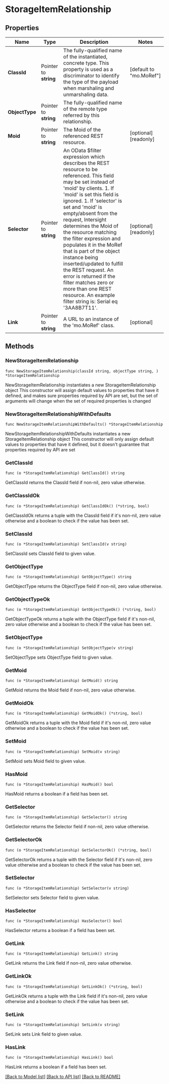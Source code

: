 # StorageItemRelationship

## Properties

Name | Type | Description | Notes
------------ | ------------- | ------------- | -------------
**ClassId** | Pointer to **string** | The fully-qualified name of the instantiated, concrete type. This property is used as a discriminator to identify the type of the payload when marshaling and unmarshaling data. | [default to "mo.MoRef"]
**ObjectType** | Pointer to **string** | The fully-qualified name of the remote type referred by this relationship. | 
**Moid** | Pointer to **string** | The Moid of the referenced REST resource. | [optional] [readonly] 
**Selector** | Pointer to **string** | An OData $filter expression which describes the REST resource to be referenced. This field may be set instead of &#39;moid&#39; by clients. 1. If &#39;moid&#39; is set this field is ignored. 1. If &#39;selector&#39; is set and &#39;moid&#39; is empty/absent from the request, Intersight determines the Moid of the resource matching the filter expression and populates it in the MoRef that is part of the object instance being inserted/updated to fulfill the REST request. An error is returned if the filter matches zero or more than one REST resource. An example filter string is: Serial eq &#39;3AA8B7T11&#39;. | [optional] [readonly] 
**Link** | Pointer to **string** | A URL to an instance of the &#39;mo.MoRef&#39; class. | [optional] 

## Methods

### NewStorageItemRelationship

`func NewStorageItemRelationship(classId string, objectType string, ) *StorageItemRelationship`

NewStorageItemRelationship instantiates a new StorageItemRelationship object
This constructor will assign default values to properties that have it defined,
and makes sure properties required by API are set, but the set of arguments
will change when the set of required properties is changed

### NewStorageItemRelationshipWithDefaults

`func NewStorageItemRelationshipWithDefaults() *StorageItemRelationship`

NewStorageItemRelationshipWithDefaults instantiates a new StorageItemRelationship object
This constructor will only assign default values to properties that have it defined,
but it doesn't guarantee that properties required by API are set

### GetClassId

`func (o *StorageItemRelationship) GetClassId() string`

GetClassId returns the ClassId field if non-nil, zero value otherwise.

### GetClassIdOk

`func (o *StorageItemRelationship) GetClassIdOk() (*string, bool)`

GetClassIdOk returns a tuple with the ClassId field if it's non-nil, zero value otherwise
and a boolean to check if the value has been set.

### SetClassId

`func (o *StorageItemRelationship) SetClassId(v string)`

SetClassId sets ClassId field to given value.


### GetObjectType

`func (o *StorageItemRelationship) GetObjectType() string`

GetObjectType returns the ObjectType field if non-nil, zero value otherwise.

### GetObjectTypeOk

`func (o *StorageItemRelationship) GetObjectTypeOk() (*string, bool)`

GetObjectTypeOk returns a tuple with the ObjectType field if it's non-nil, zero value otherwise
and a boolean to check if the value has been set.

### SetObjectType

`func (o *StorageItemRelationship) SetObjectType(v string)`

SetObjectType sets ObjectType field to given value.


### GetMoid

`func (o *StorageItemRelationship) GetMoid() string`

GetMoid returns the Moid field if non-nil, zero value otherwise.

### GetMoidOk

`func (o *StorageItemRelationship) GetMoidOk() (*string, bool)`

GetMoidOk returns a tuple with the Moid field if it's non-nil, zero value otherwise
and a boolean to check if the value has been set.

### SetMoid

`func (o *StorageItemRelationship) SetMoid(v string)`

SetMoid sets Moid field to given value.

### HasMoid

`func (o *StorageItemRelationship) HasMoid() bool`

HasMoid returns a boolean if a field has been set.

### GetSelector

`func (o *StorageItemRelationship) GetSelector() string`

GetSelector returns the Selector field if non-nil, zero value otherwise.

### GetSelectorOk

`func (o *StorageItemRelationship) GetSelectorOk() (*string, bool)`

GetSelectorOk returns a tuple with the Selector field if it's non-nil, zero value otherwise
and a boolean to check if the value has been set.

### SetSelector

`func (o *StorageItemRelationship) SetSelector(v string)`

SetSelector sets Selector field to given value.

### HasSelector

`func (o *StorageItemRelationship) HasSelector() bool`

HasSelector returns a boolean if a field has been set.

### GetLink

`func (o *StorageItemRelationship) GetLink() string`

GetLink returns the Link field if non-nil, zero value otherwise.

### GetLinkOk

`func (o *StorageItemRelationship) GetLinkOk() (*string, bool)`

GetLinkOk returns a tuple with the Link field if it's non-nil, zero value otherwise
and a boolean to check if the value has been set.

### SetLink

`func (o *StorageItemRelationship) SetLink(v string)`

SetLink sets Link field to given value.

### HasLink

`func (o *StorageItemRelationship) HasLink() bool`

HasLink returns a boolean if a field has been set.


[[Back to Model list]](../README.md#documentation-for-models) [[Back to API list]](../README.md#documentation-for-api-endpoints) [[Back to README]](../README.md)


